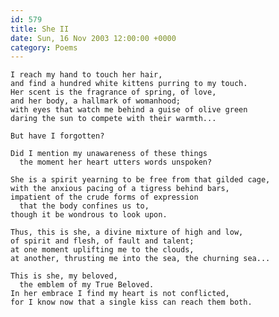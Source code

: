 ```yaml
---
id: 579
title: She II
date: Sun, 16 Nov 2003 12:00:00 +0000
category: Poems
---
```


    I reach my hand to touch her hair,  
    and find a hundred white kittens purring to my touch.  
    Her scent is the fragrance of spring, of love,  
    and her body, a hallmark of womanhood;  
    with eyes that watch me behind a guise of olive green  
    daring the sun to compete with their warmth...

    But have I forgotten?

    Did I mention my unawareness of these things  
      the moment her heart utters words unspoken?

    She is a spirit yearning to be free from that gilded cage,  
    with the anxious pacing of a tigress behind bars,  
    impatient of the crude forms of expression  
      that the body confines us to,  
    though it be wondrous to look upon.

    Thus, this is she, a divine mixture of high and low,  
    of spirit and flesh, of fault and talent;  
    at one moment uplifting me to the clouds,  
    at another, thrusting me into the sea, the churning sea...

    This is she, my beloved,  
      the emblem of my True Beloved.  
    In her embrace I find my heart is not conflicted,  
    for I know now that a single kiss can reach them both.


